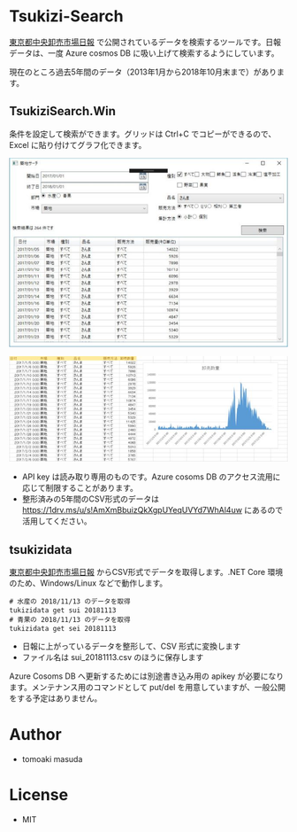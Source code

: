 # Tsukizi-Search

[東京都中央卸売市場日報](http://www.shijou-nippo.metro.tokyo.jp/) で公開されているデータを検索するツールです。日報データは、一度 Azure cosmos DB に吸い上げて検索するようにしています。

現在のところ過去5年間のデータ（2013年1月から2018年10月末まで）があります。

## TsukiziSearch.Win 

条件を設定して検索ができます。グリッドは Ctrl+C でコピーができるので、Excel に貼り付けてグラフ化できます。

![](images/sample1.jpg)

![](images/sample2.jpg)

- API key は読み取り専用のものです。Azure cosoms DB のアクセス流用に応じて制限することがあります。
- 整形済みの5年間のCSV形式のデータは <https://1drv.ms/u/s!AmXmBbuizQkXgpUYeqUVYd7WhAl4uw> にあるので活用してください。

## tsukizidata

[東京都中央卸売市場日報](http://www.shijou-nippo.metro.tokyo.jp/) からCSV形式でデータを取得します。.NET Core 環境のため、Windows/Linux などで動作します。

```
# 水産の 2018/11/13 のデータを取得
tukizidata get sui 20181113
# 青果の 2018/11/13 のデータを取得
tukizidata get sei 20181113
```

- 日報に上がっているデータを整形して、CSV 形式に変換します
- ファイル名は sui_20181113.csv のほうに保存します

Azure Cosoms DB へ更新するためには別途書き込み用の apikey が必要になります。メンテナンス用のコマンドとして put/del を用意していますが、一般公開をする予定はありません。 

# Author 

- tomoaki masuda 

# License

- MIT



